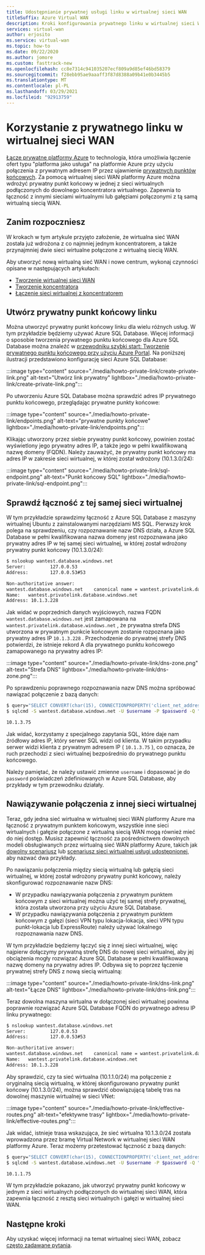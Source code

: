 ```yaml
---
title: Udostępnianie prywatnej usługi linku w wirtualnej sieci WAN
titleSuffix: Azure Virtual WAN
description: Kroki konfigurowania prywatnego linku w wirtualnej sieci WAN
services: virtual-wan
author: erjosito
ms.service: virtual-wan
ms.topic: how-to
ms.date: 09/22/2020
ms.author: jomore
ms.custom: fasttrack-new
ms.openlocfilehash: cc8e7314c941035207ecf809a9d85ef46bd58379
ms.sourcegitcommit: f28ebb95ae9aaaff3f87d8388a09b41e0b3445b5
ms.translationtype: MT
ms.contentlocale: pl-PL
ms.lasthandoff: 03/29/2021
ms.locfileid: "92913759"
---
```

# <a name="use-private-link-in-virtual-wan"></a>Korzystanie z prywatnego linku w wirtualnej sieci WAN

[Łącze prywatne platformy Azure](../private-link/private-link-overview.md) to technologia, która umożliwia łączenie ofert typu "platforma jako usługa" na platformie Azure przy użyciu połączenia z prywatnym adresem IP przez ujawnienie [prywatnych punktów końcowych](../private-link/private-endpoint-overview.md). Za pomocą wirtualnej sieci WAN platformy Azure można wdrożyć prywatny punkt końcowy w jednej z sieci wirtualnych podłączonych do dowolnego koncentratora wirtualnego. Zapewnia to łączność z innymi sieciami wirtualnymi lub gałęziami połączonymi z tą samą wirtualną siecią WAN.

## <a name="before-you-begin"></a>Zanim rozpoczniesz

W krokach w tym artykule przyjęto założenie, że wirtualna sieć WAN została już wdrożona z co najmniej jednym koncentratorem, a także przynajmniej dwie sieci wirtualne połączone z wirtualną siecią WAN.

Aby utworzyć nową wirtualną sieć WAN i nowe centrum, wykonaj czynności opisane w następujących artykułach:

* [Tworzenie wirtualnej sieci WAN](virtual-wan-site-to-site-portal.md#openvwan)
* [Tworzenie koncentratora](virtual-wan-site-to-site-portal.md#hub)
* [Łączenie sieci wirtualnej z koncentratorem](virtual-wan-site-to-site-portal.md#hub)

## <a name="create-a-private-link-endpoint"></a><a name="endpoint"></a>Utwórz prywatny punkt końcowy linku

Można utworzyć prywatny punkt końcowy linku dla wielu różnych usług. W tym przykładzie będziemy używać Azure SQL Database. Więcej informacji o sposobie tworzenia prywatnego punktu końcowego dla Azure SQL Database można znaleźć w [przewodniku szybki start: Tworzenie prywatnego punktu końcowego przy użyciu Azure Portal](../private-link/create-private-endpoint-portal.md). Na poniższej ilustracji przedstawiono konfigurację sieci Azure SQL Database:

:::image type="content" source="./media/howto-private-link/create-private-link.png" alt-text="Utwórz link prywatny" lightbox="./media/howto-private-link/create-private-link.png":::

Po utworzeniu Azure SQL Database można sprawdzić adres IP prywatnego punktu końcowego, przeglądając prywatne punkty końcowe:

:::image type="content" source="./media/howto-private-link/endpoints.png" alt-text="prywatne punkty końcowe" lightbox="./media/howto-private-link/endpoints.png":::

Klikając utworzony przez siebie prywatny punkt końcowy, powinien zostać wyświetlony jego prywatny adres IP, a także jego w pełni kwalifikowaną nazwę domeny (FQDN). Należy zauważyć, że prywatny punkt końcowy ma adres IP w zakresie sieci wirtualnej, w której został wdrożony (10.1.3.0/24):

:::image type="content" source="./media/howto-private-link/sql-endpoint.png" alt-text="Punkt końcowy SQL" lightbox="./media/howto-private-link/sql-endpoint.png":::

## <a name="verify-connectivity-from-the-same-vnet"></a><a name="connectivity"></a>Sprawdź łączność z tej samej sieci wirtualnej

W tym przykładzie sprawdzimy łączność z Azure SQL Database z maszyny wirtualnej Ubuntu z zainstalowanymi narzędziami MS SQL. Pierwszy krok polega na sprawdzeniu, czy rozpoznawanie nazw DNS działa, a Azure SQL Database w pełni kwalifikowana nazwa domeny jest rozpoznawana jako prywatny adres IP w tej samej sieci wirtualnej, w której został wdrożony prywatny punkt końcowy (10.1.3.0/24):

```bash
$ nslookup wantest.database.windows.net
Server:         127.0.0.53
Address:        127.0.0.53#53

Non-authoritative answer:
wantest.database.windows.net    canonical name = wantest.privatelink.database.windows.net.
Name:   wantest.privatelink.database.windows.net
Address: 10.1.3.228
```

Jak widać w poprzednich danych wyjściowych, nazwa FQDN `wantest.database.windows.net` jest zamapowana na `wantest.privatelink.database.windows.net` , że prywatna strefa DNS utworzona w prywatnym punkcie końcowym zostanie rozpoznana jako prywatny adres IP `10.1.3.228` . Przechodzenie do prywatnej strefy DNS potwierdzi, że istnieje rekord A dla prywatnego punktu końcowego zamapowanego na prywatny adres IP:

:::image type="content" source="./media/howto-private-link/dns-zone.png" alt-text="Strefa DNS" lightbox="./media/howto-private-link/dns-zone.png":::

Po sprawdzeniu poprawnego rozpoznawania nazw DNS można spróbować nawiązać połączenie z bazą danych:

```bash
$ query="SELECT CONVERT(char(15), CONNECTIONPROPERTY('client_net_address'));"
$ sqlcmd -S wantest.database.windows.net -U $username -P $password -Q "$query"

10.1.3.75
```

Jak widać, korzystamy z specjalnego zapytania SQL, które daje nam źródłowy adres IP, który serwer SQL widzi od klienta. W takim przypadku serwer widzi klienta z prywatnym adresem IP ( `10.1.3.75` ), co oznacza, że ruch przechodzi z sieci wirtualnej bezpośrednio do prywatnego punktu końcowego.

Należy pamiętać, że należy ustawić zmienne `username` i dopasować je do `password` poświadczeń zdefiniowanych w Azure SQL Database, aby przykłady w tym przewodniku działały.

## <a name="connect-from-a-different-vnet"></a><a name="vnet"></a>Nawiązywanie połączenia z innej sieci wirtualnej

Teraz, gdy jedna sieć wirtualna w wirtualnej sieci WAN platformy Azure ma łączność z prywatnym punktem końcowym, wszystkie inne sieci wirtualnych i gałęzie połączone z wirtualną siecią WAN mogą również mieć do niej dostęp. Musisz zapewnić łączność za pośrednictwem dowolnych modeli obsługiwanych przez wirtualną sieć WAN platformy Azure, takich jak [dowolny scenariusz](scenario-any-to-any.md) lub [scenariusz sieci wirtualnej usługi udostępnionej](scenario-shared-services-vnet.md), aby nazwać dwa przykłady.

Po nawiązaniu połączenia między siecią wirtualną lub gałęzią sieci wirtualnej, w której został wdrożony prywatny punkt końcowy, należy skonfigurować rozpoznawanie nazw DNS:

* W przypadku nawiązywania połączenia z prywatnym punktem końcowym z sieci wirtualnej można użyć tej samej strefy prywatnej, która została utworzona przy użyciu Azure SQL Database.
* W przypadku nawiązywania połączenia z prywatnym punktem końcowym z gałęzi (sieci VPN typu lokacja-lokacja, sieci VPN typu punkt-lokacja lub ExpressRoute) należy używać lokalnego rozpoznawania nazw DNS.

W tym przykładzie będziemy łączyć się z innej sieci wirtualnej, więc najpierw dołączymy prywatną strefę DNS do nowej sieci wirtualnej, aby jej obciążenia mogły rozwiązać Azure SQL Database w pełni kwalifikowaną nazwę domeny na prywatny adres IP. Odbywa się to poprzez łączenie prywatnej strefy DNS z nową siecią wirtualną:

:::image type="content" source="./media/howto-private-link/dns-link.png" alt-text="Łącze DNS" lightbox="./media/howto-private-link/dns-link.png":::

Teraz dowolna maszyna wirtualna w dołączonej sieci wirtualnej powinna poprawnie rozwiązać Azure SQL Database FQDN do prywatnego adresu IP linku prywatnego:

```bash
$ nslookup wantest.database.windows.net
Server:         127.0.0.53
Address:        127.0.0.53#53

Non-authoritative answer:
wantest.database.windows.net    canonical name = wantest.privatelink.database.windows.net.
Name:   wantest.privatelink.database.windows.net
Address: 10.1.3.228
```

Aby sprawdzić, czy ta sieć wirtualna (10.1.1.0/24) ma połączenie z oryginalną siecią wirtualną, w której skonfigurowano prywatny punkt końcowy (10.1.3.0/24), można sprawdzić obowiązującą tabelę tras na dowolnej maszynie wirtualnej w sieci VNet:

:::image type="content" source="./media/howto-private-link/effective-routes.png" alt-text="efektywne trasy" lightbox="./media/howto-private-link/effective-routes.png":::

Jak widać, istnieje trasa wskazująca, że sieć wirtualna 10.1.3.0/24 została wprowadzona przez bramę Virtual Network w wirtualnej sieci WAN platformy Azure. Teraz możemy przetestować łączność z bazą danych:

```bash
$ query="SELECT CONVERT(char(15), CONNECTIONPROPERTY('client_net_address'));"
$ sqlcmd -S wantest.database.windows.net -U $username -P $password -Q "$query"

10.1.1.75
```

W tym przykładzie pokazano, jak utworzyć prywatny punkt końcowy w jednym z sieci wirtualnych podłączonych do wirtualnej sieci WAN, która zapewnia łączność z resztą sieci wirtualnych i gałęzi w wirtualnej sieci WAN.

## <a name="next-steps"></a>Następne kroki

Aby uzyskać więcej informacji na temat wirtualnej sieci WAN, zobacz [często zadawane pytania](virtual-wan-faq.md).
